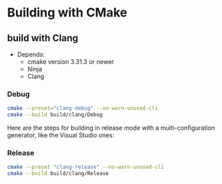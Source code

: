 # Building with CMake

## build with Clang

- Depends:
    - cmake version 3.31.3 or newer
    - Ninja
    - Clang

### Debug
```sh
cmake --preset="clang-debug" --no-warn-unused-cli
cmake --build build/clang/Debug
```

Here are the steps for building in release mode with a multi-configuration
generator, like the Visual Studio ones:

### Release
```sh
cmake --preset "clang-release" --no-warn-unused-cli
cmake --build build/clang/Release
```

